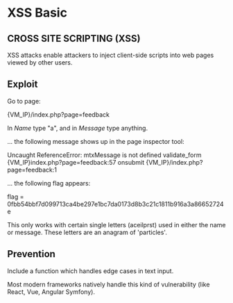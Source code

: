 # XSS Basic

## CROSS SITE SCRIPTING (XSS)

XSS attacks enable attackers to inject client-side scripts into web pages viewed by other users.

## Exploit

Go to page:

{VM_IP}/index.php?page=feedback

In *Name* type "a", and in *Message* type anything.

... the following message shows up in the page inspector tool:

Uncaught ReferenceError: mtxMessage is not defined
    validate_form {VM_IP}index.php?page=feedback:57
    onsubmit {VM_IP}/index.php?page=feedback:1

... the following flag appears:

flag = 0fbb54bbf7d099713ca4be297e1bc7da0173d8b3c21c1811b916a3a86652724e

This only works with certain single letters (aceilprst) used in either the name or message. 
These letters are an anagram of 'particles'.

## Prevention

Include a function which handles edge cases in text input. 

Most modern frameworks natively handle this kind of vulnerability (like React, Vue, Angular Symfony).
